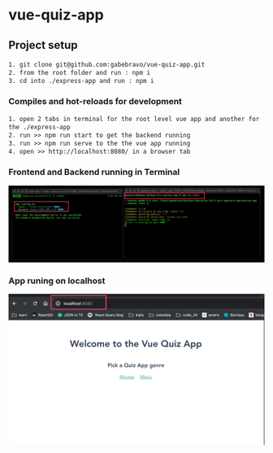 # vue-quiz-app

## Project setup

```
1. git clone git@github.com:gabebravo/vue-quiz-app.git
2. from the root folder and run : npm i
3. cd into ./express-app and run : npm i
```

### Compiles and hot-reloads for development

```
1. open 2 tabs in terminal for the root level vue app and another for the ./express-app
2. run >> npm run start to get the backend running
3. run >> npm run serve to the the vue app running
4. open >> http://localhost:8080/ in a browser tab
```

### Frontend and Backend running in Terminal

![Terminal](./github/terminal.jpg)

### App runing on localhost

![Localhost](./github/app.jpg)
